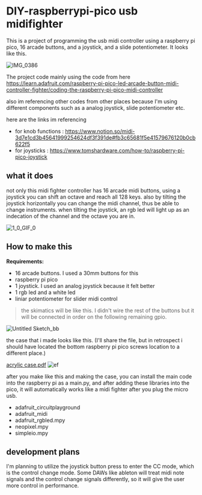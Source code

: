 # DIY-raspberrypi-pico usb midifighter
This is a project of programming the usb midi controller using a raspberry pi pico, 16 arcade buttons, and a joystick, and a slide potentiometer. It looks like this.

![IMG_0386](https://user-images.githubusercontent.com/30145956/132351004-bbbbf3f4-c9a3-4ce9-83a4-659cbd0b7c89.JPG)


The project code mainly using the code from here
<https://learn.adafruit.com/raspberry-pi-pico-led-arcade-button-midi-controller-fighter/coding-the-raspberry-pi-pico-midi-controller>

also im referencing other codes from other places because I'm using different components such as a analog joystick, slide potentiometer etc.

here are the links im referencing
- for knob functions : https://www.notion.so/midi-3d7e1cd3b45641999254624df3f391de#fb3c65681f5e41579676120b0cb622f5
- for joysticks : https://www.tomshardware.com/how-to/raspberry-pi-pico-joystick

## what it does
not only this midi fighter controller has 16 arcade midi buttons, using a joystick you can shift an octave and reach all 128 keys. also by tilting the joystick horizontally you can change the midi channel, thus be able to change instruments. when tilting the joystick, an rgb led will light up as an indecation of the channel and the octave you are in. 

![1_0_GIF_0](https://user-images.githubusercontent.com/30145956/132369124-7f9bae9c-7a06-486a-bec1-ac9cabf5ca52.gif)

## How to make this

**Requirements:**
  - 16 arcade buttons. I used a 30mm buttons for this 
  - raspberry pi pico
  - 1 joystick. I used an analog joystick because it felt better
  - 1 rgb led and a white led
  - liniar potentiometer for slider midi control

> the skimatics will be like this. I didn't wire the rest of the buttons but it will be connected in order on the following remaining gpio.

![Untitled Sketch_bb](https://user-images.githubusercontent.com/30145956/132359437-05dff6b0-a847-43bd-a257-40841fb6bcbd.png)

the case that i made looks like this. (I'll share the file, but in retrospect i should have located the bottom raspberry pi pico screws location to a different place.)

[acrylic case.pdf](https://github.com/Thenextpage/diy-raspberrypi-pico-midifighter-project/files/7122417/4add7cef-6b07-41a8-b77b-67100d3bae9c.dwg-0001.pdf)
![ef](https://user-images.githubusercontent.com/30145956/132366060-8b058fc0-c745-4bb4-a8cf-44fdc6c8b082.png)

after you make like this and making the case, you can install the main code into the raspberry pi as a main.py, and after adding these libraries into the pico, it will automatically works like a midi fighter after you plug the micro usb.

- adafruit_circuitplayground
- adafruit_midi
- adafruit_rgbled.mpy
- neopixel.mpy
- simpleio.mpy
  
## development plans
  
I'm planning to utilize the joystick button press to enter the CC mode, which is the control change mode. Some DAWs like ableton will treat midi note signals and the control change signals differently, so it will give the user more control in performance.
